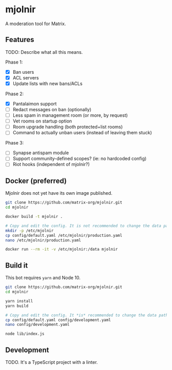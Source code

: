 # mjolnir

A moderation tool for Matrix.

## Features

TODO: Describe what all this means.

Phase 1:
* [x] Ban users
* [x] ACL servers
* [x] Update lists with new bans/ACLs

Phase 2:
* [x] Pantalaimon support
* [ ] Redact messages on ban (optionally)
* [ ] Less spam in management room (or more, by request)
* [ ] Vet rooms on startup option
* [ ] Room upgrade handling (both protected+list rooms)
* [ ] Command to actually unban users (instead of leaving them stuck)

Phase 3:
* [ ] Synapse antispam module
* [ ] Support community-defined scopes? (ie: no hardcoded config)
* [ ] Riot hooks (independent of mjolnir?)

## Docker (preferred)

Mjolnir does not yet have its own image published.

```bash
git clone https://github.com/matrix-org/mjolnir.git
cd mjolnir

docker build -t mjolnir .

# Copy and edit the config. It is not recommended to change the data path.
mkdir -p /etc/mjolnir
cp config/default.yaml /etc/mjolnir/production.yaml
nano /etc/mjolnir/production.yaml

docker run --rm -it -v /etc/mjolnir:/data mjolnir
```

## Build it

This bot requires `yarn` and Node 10.

```bash
git clone https://github.com/matrix-org/mjolnir.git
cd mjolnir

yarn install
yarn build

# Copy and edit the config. It *is* recommended to change the data path.
cp config/default.yaml config/development.yaml
nano config/development.yaml

node lib/index.js
```

## Development

TODO. It's a TypeScript project with a linter.
